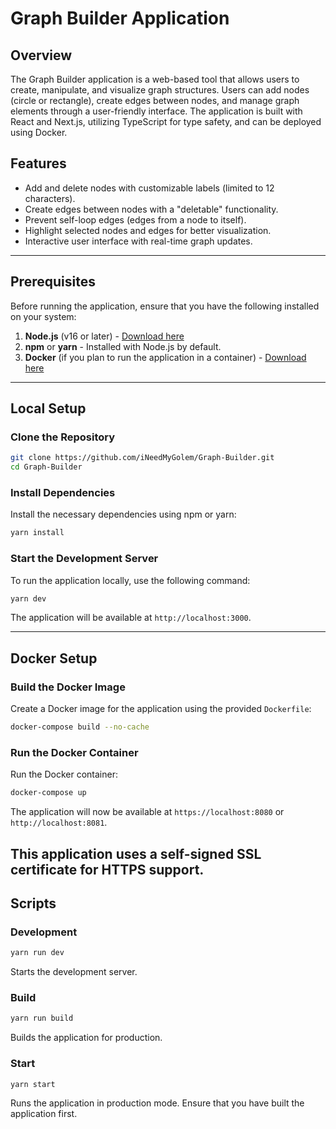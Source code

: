 # Graph Builder Application

## Overview
The Graph Builder application is a web-based tool that allows users to create, manipulate, and visualize graph structures. Users can add nodes (circle or rectangle), create edges between nodes, and manage graph elements through a user-friendly interface. The application is built with React and Next.js, utilizing TypeScript for type safety, and can be deployed using Docker.

## Features
- Add and delete nodes with customizable labels (limited to 12 characters).
- Create edges between nodes with a "deletable" functionality.
- Prevent self-loop edges (edges from a node to itself).
- Highlight selected nodes and edges for better visualization.
- Interactive user interface with real-time graph updates.

---

## Prerequisites

Before running the application, ensure that you have the following installed on your system:

1. **Node.js** (v16 or later) - [Download here](https://nodejs.org/)
2. **npm** or **yarn** - Installed with Node.js by default.
3. **Docker** (if you plan to run the application in a container) - [Download here](https://www.docker.com/)

---

## Local Setup

### Clone the Repository
```bash
git clone https://github.com/iNeedMyGolem/Graph-Builder.git
cd Graph-Builder
```

### Install Dependencies
Install the necessary dependencies using npm or yarn:
```bash
yarn install
```

### Start the Development Server
To run the application locally, use the following command:
```bash
yarn dev
```

The application will be available at `http://localhost:3000`.

---

## Docker Setup

### Build the Docker Image
Create a Docker image for the application using the provided `Dockerfile`:
```bash
docker-compose build --no-cache
```

### Run the Docker Container
Run the Docker container:
```bash
docker-compose up
```

The application will now be available at `https://localhost:8080` or `http://localhost:8081`.

This application uses a self-signed SSL certificate for HTTPS support.
---

## Scripts

### Development
```bash
yarn run dev
```
Starts the development server.

### Build
```bash
yarn run build
```
Builds the application for production.

### Start
```bash
yarn start
```
Runs the application in production mode. Ensure that you have built the application first.
